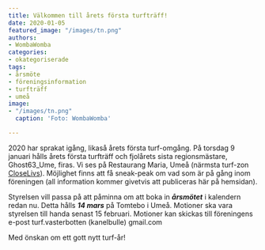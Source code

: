 ```yaml
---
title: Välkommen till årets första turfträff!
date: 2020-01-05
featured_image: "/images/tn.png"
authors: 
- WombaWomba
categories:
- okategoriserade
tags:
- årsmöte
- föreningsinformation
- turfträff
- umeå
image: 
- "/images/tn.png"
  caption: 'Foto: WombaWomba'

---
```

2020 har sprakat igång, likaså årets första turf-omgång. På torsdag 9 januari hålls årets första turfträff och fjolårets sista regionsmästare, Ghost63\_Ume, firas. Vi ses på Restaurang Maria, Umeå (närmsta turf-zon [CloseLivs](https://turfgame.com/map/CloseLIvs)). Möjlighet finns att få sneak-peak om vad som är på gång inom föreningen (all information kommer givetvis att publiceras här på hemsidan).

Styrelsen vill passa på att påminna om att boka in **_årsmötet_** i kalendern redan nu. Detta hålls **_14 mars_** på Tomtebo i Umeå. Motioner ska vara styrelsen till handa senast 15 februari. Motioner kan skickas till föreningens e-post turf.vasterbotten (kanelbulle) gmail.com

Med önskan om ett gott nytt turf-år!
